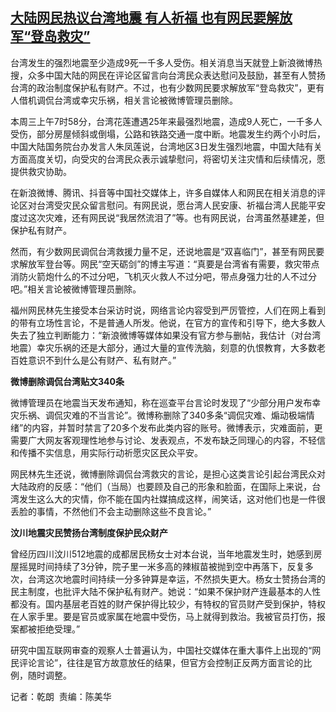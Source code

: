 <!--1712214537000-->
[大陆网民热议台湾地震 有人祈福 也有网民要解放军“登岛救灾”](https://www.rfa.org/mandarin/yataibaodao/gangtai/ql1-04042024030232.html)
------

<p><span style="font-weight: 400;">台湾发生的强烈地震至少造成9死一千多人受伤。相关消息当天就登上新浪微博热搜，众多中国大陆的网民在评论区留言向台湾民众表达慰问及鼓励，甚至有人赞扬台湾的政治制度保护私有财产。不过，也有少数网民要求解放军“登岛救灾”，更有人借机调侃台湾或幸灾乐祸，相关言论被微博管理员删除。</span></p><p></p><p><span style="font-weight: 400;">本周三上午7时58分，台湾花莲遭遇25年来最强烈地震，造成9人死亡，一千多人受伤，部分房屋倾斜或倒塌，公路和铁路交通一度中断。地震发生约两个小时后，中国大陆国务院台办发言人朱凤莲说，台湾地区3日发生强烈地震，中国大陆有关方面高度关切，向受灾的台湾民众表示诚挚慰问，将密切关注灾情和后续情况，愿提供救灾协助。</span></p><p></p><p><span style="font-weight: 400;">在新浪微博、腾讯、抖音等中国社交媒体上，许多自媒体人和网民在相关消息的评论区对台湾受灾民众留言慰问。有网民说，愿台湾人民安康、祈福台湾人民能平安度过这次灾难，还有网民说“我居然流泪了”等。也有网民说，台湾虽然基建差，但保护私有财产。</span></p><p></p><p><span style="font-weight: 400;">然而，有少数网民调侃台湾救援力量不足，还说地震是“双喜临门”，甚至有网民要求解放军登台等。网民“空天砺剑”的博主写道：“真要是台湾省有需要，救灾带点消防火箭炮什么的不过分吧，飞机灭火救人不过分吧，带点身强力壮的人不过分吧。”相关言论被微博管理员删除。</span></p><p></p><p><span style="font-weight: 400;">福州网民林先生接受本台采访时说，网络言论内容受到严厉管控，人们在网上看到的带有立场性言论，不是普通人所发。他说，在官方的宣传和引导下，绝大多数人失去了独立判断能力：“新浪微博等媒体如果没有官方参与删帖，我估计（对台湾地震）幸灾乐祸的还是大部分，通过大量的宣传洗脑，刻意的仇恨教育，大多数老百姓意识不到什么是公有财产、私有财产。”</span></p><p></p><p><b>微博删除调侃台湾贴文340条</b></p><p><span style="font-weight: 400;">微博管理员在地震当天发布通知，称在巡查平台言论时发现了“少部分用户发布幸灾乐祸、调侃灾难的不当言论”。微博称删除了340多条“调侃灾难、煽动极端情绪”的内容，并暂时禁言了20多个发布此类内容的账号。微博表示，灾难面前，更需要广大网友客观理性地参与讨论、发表观点，不发布缺乏同理心的内容，不轻信和传播不实信息，用实际行动祈愿灾区民众平安。</span></p><p></p><p><span style="font-weight: 400;">网民林先生还说，微博删除调侃台湾救灾的言论，是担心这类言论引起台湾民众对大陆政府的反感：“他们（当局）也要顾及自己的形象和脸面，在国际上来说，台湾发生这么大的灾情，你不能在国内社媒搞成这样，闹笑话，这对他们也是一件很丢脸的事情，不然他们不会主动删除这些不良言论。”</span></p><p></p><p><b>汶川地震灾民赞扬台湾制度保护民众</b><b>财产</b></p><p><span style="font-weight: 400;">曾经历四川汶川512地震的成都居民杨女士对本台说，当年地震发生时，她感到房屋摇晃</span><span style="font-weight: 400;">时间持续了3分钟，院子里一米多高的辣椒苗被抛到空中再落下，反复多次，台湾这次地震时间持续一分多钟算是幸运，不然损失更大。杨女士赞扬台湾的民主制度，也批评大陆不保护私有财产。她说：“如果不保护财产连最基本的人性都没有。国内基层老百姓的财产保护得比较少，有特权的官员财产受到保护，特权在人家手里。要是官员或家属在地震中受伤，马上就得到救治。我被官员打伤，报案都被拒绝受理。”</span></p><p></p><p><span style="font-weight: 400;">研究中国互联网审查的观察人士普遍认为，中国社交媒体在重大事件上出现的“网民评论言论”，往往是官方故意放任的结果，但官方会控制正反两方面言论的比例，随时调整。</span></p><p></p><p><span style="font-weight: 400;">记者：乾朗  责编：陈美华</span></p><p><br style="font-weight: 400;"/><br style="font-weight: 400;"/></p>
